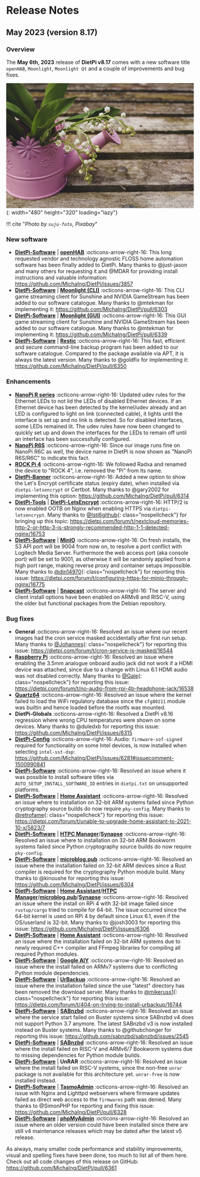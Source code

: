 # Release Notes

## May 2023 (version 8.17)

### Overview

The **May 6th, 2023** release of **DietPi v8.17** comes with a new software title `openHAB`, `Moonlight`, `Moonlight Qt` and a couple of improvements and bug fixes.

![Lilies of the valley](../assets/images/dietpi-release-v8_17.jpg){: width="480" height="320" loading="lazy"}

!!! cite "*Photo by `suju-foto`, Pixabay*"

### New software

- [**DietPi-Software**](../../dietpi_tools/software_installation/#dietpi-software) | [**openHAB**](../../software/social/#openhab) :octicons-arrow-right-16: This long requested vendor and technology agnostic FLOSS home automation software has been finally added to DietPi. Many thanks to @just-jason and many others for requesting it and @MDAR for providing install instructions and valuable information: <https://github.com/MichaIng/DietPi/issues/3857>
- [**DietPi-Software**](../../dietpi_tools/software_installation/#dietpi-software) | [**Moonlight (CLI)**](../../software/gaming/#moonlight-cli) :octicons-arrow-right-16: This CLI game streaming client for Sunshine and NVIDIA GameStream has been added to our software catalogue. Many thanks to @mtekman for implementing it: <https://github.com/MichaIng/DietPi/pull/6303>
- [**DietPi-Software**](../../dietpi_tools/software_installation/#dietpi-software) | [**Moonlight (GUI)**](../../software/gaming/#moonlight-gui) :octicons-arrow-right-16: This GUI game streaming client for Sunshine and NVIDIA GameStream has been added to our software catalogue. Many thanks to @mtekman for implementing it: <https://github.com/MichaIng/DietPi/pull/6339>
- [**DietPi-Software**](../../dietpi_tools/software_installation/#dietpi-software) | [**Restic**](../../software/cloud/#restic) :octicons-arrow-right-16: This fast, efficient and secure command-line backup program has been added to our software catalogue. Compared to the package available via APT, it is always the latest version. Many thanks to @goldfix for implementing it: <https://github.com/MichaIng/DietPi/pull/6350>

### Enhancements

- [**NanoPi R series**](../../hardware/#nanopi-series-friendlyelec) :octicons-arrow-right-16: Updated udev rules for the Ethernet LEDs to not lid the LEDs of disabled Ethernet devices. If an Ethernet device has been detected by the kernel/udev already and an LED is configured to light on link (connected cable), it lights until the interface is set up and no link is detected. So for disabled interfaces, some LEDs remained lit. The udev rules have now been changed to quickly set up and down the interfaces for the LEDs to remain off until an interface has been successfully configured.
- [**NanoPi R6S**](../../hardware/#nanopi-series-friendlyelec) :octicons-arrow-right-16: Since our image runs fine on NanoPi R6C as well, the device name in DietPi is now shown as "NanoPi R6S/R6C" to indicate this fact.
- [**ROCK Pi 4**](../../hardware/#radxa) :octicons-arrow-right-16: We followed Radxa and renamed the device to "ROCK 4", i.e. removed the "Pi" from its name.
- [**DietPi-Banner**](../../dietpi_tools/misc_tools/#dietpi-banner) :octicons-arrow-right-16: Added a new option to show the Let's Encrypt certificate status (expiry date), when installed via `dietpi-letsencrypt` or Certbot. Many thanks to @gary2002 for implementing this option: <https://github.com/MichaIng/DietPi/pull/6314>
- [**DietPi-Tools**](../../dietpi_tools/) | [**DietPi-LetsEncrypt**](../../dietpi_tools/software_installation/#dietpi-letsencrypt) :octicons-arrow-right-16: HTTP/2 is now enabled OOTB on Nginx when enabling HTTPS via `dietpi-letsencrypt`. Many thanks to [@Isti6github](https://dietpi.com/forum/u/Isti6github){: class="nospellcheck"} for bringing up this topic: <https://dietpi.com/forum/t/nextcloud-memories-http-2-or-http-3-is-strongly-recommended-http-1-1-detected-nginx/16753>
- [**DietPi-Software**](../../dietpi_tools/software_installation/#dietpi-software) | [**MinIO**](../../software/cloud/#minio) :octicons-arrow-right-16: On fresh installs, the S3 API port will be 9004 from now on, to resolve a port conflict with Logitech Media Server. Furthermore the web access port (aka console port) will be set to 9001, as otherwise it will be randomly applied from a high port range, making reverse proxy and container setups impossible. Many thanks to [@din14970](https://dietpi.com/forum/u/din14970){: class="nospellcheck"} for reporting this issue: <https://dietpi.com/forum/t/configuring-https-for-minio-through-nginx/16775>
- [**DietPi-Software**](../../dietpi_tools/software_installation/#dietpi-software) | [**Snapcast**](../../software/media/#snapcast-server) :octicons-arrow-right-16: The server and client install options have been enabled on ARMv8 and RISC-V, using the older but functional packages from the Debian repository.

### Bug fixes

- **General** :octicons-arrow-right-16: Resolved an issue where our recent images had the cron service masked accidentally after first run setup. Many thanks to [@Johannes](https://dietpi.com/forum/u/Johannes){: class="nospellcheck"} for reporting this issue: <https://dietpi.com/forum/t/cron-service-is-masked/16544>
- [**Raspberry Pi**](../../hardware/#raspberry-pi) :octicons-arrow-right-16: Resolved an issue where enabling the 3.5mm analogue onboard audio jack did not work if a HDMI device was attached, since due to a change with Linux 6.1 HDMI audio was not disabled correctly. Many thanks to [@Gale](https://dietpi.com/forum/u/Gale){: class="nospellcheck"} for reporting this issue: <https://dietpi.com/forum/t/no-audio-from-rpi-4b-headphone-jack/16538>
- [**Quartz64**](../../hardware/#pine64) :octicons-arrow-right-16: Resolved an issue where the kernel failed to load the WiFi regulatory database since the `cfg80211` module was builtin and hence loaded before the rootfs was mounted.
- **DietPi-Globals** :octicons-arrow-right-16: Resolved a DietPi v8.16 regression where wrong CPU temperatures were shown on some devices. Many thanks to @duledxb for reporting this issue: <https://github.com/MichaIng/DietPi/issues/6315>
- [**DietPi-Config**](../../dietpi_tools/system_configuration/#dietpi-config) :octicons-arrow-right-16: Audio: `firmware-sof-signed` required for functionality on some Intel devices, is now installed when selecting `intel-sst-dsp`: <https://github.com/MichaIng/DietPi/issues/6281#issuecomment-1500990841>
- [**DietPi-Software**](../../dietpi_tools/software_installation/#dietpi-software) :octicons-arrow-right-16: Resolved an issue where it was possible to install software titles via `AUTO_SETUP_INSTALL_SOFTWARE_ID` entries in `dietpi.txt` on unsupported platforms.
- [**DietPi-Software**](../../dietpi_tools/software_installation/#dietpi-software) | [**Home Assistant**](../../software/home_automation/#home-assistant) :octicons-arrow-right-16: Resolved an issue where to installation on 32-bit ARM systems failed since Python cryptography source builds do now require `pky-config`. Many thanks to [@retrofame](https://dietpi.com/forum/u/retrofame){: class="nospellcheck"} for reporting this issue: <https://dietpi.com/forum/t/unable-to-upgrade-home-assistant-to-2021-10-x/5823/7>
- [**DietPi-Software**](../../dietpi_tools/software_installation/#dietpi-software) | [**HTPC Manager**](../../software/bittorrent/#htpc-manager)/[**Synapse**](../../software/social/#synapse) :octicons-arrow-right-16: Resolved an issue where to installation on 32-bit ARM Bookworm systems failed since Python cryptography source builds do now require `pky-config`.
- [**DietPi-Software**](../../dietpi_tools/software_installation/#dietpi-software) | [**microblog.pub**](../../software/social/#microblogpub) :octicons-arrow-right-16: Resolved an issue where the installation failed on 32-bit ARM devices since a Rust compiler is required for the cryptography Python module build. Many thanks to @kinoushe for reporting this issue: <https://github.com/MichaIng/DietPi/issues/6304>
- [**DietPi-Software**](../../dietpi_tools/software_installation/#dietpi-software) | [**Home Assistant**](../../software/home_automation/#home-assistant)/[**HTPC Manager**](../../software/bittorrent/#htpc-manager)/[**microblog.pub**](../../software/social/#microblogpub)/[**Synapse**](../../software/social/#synapse) :octicons-arrow-right-16: Resolved an issue where the install on RPi 4 with 32-bit image failed since `rustup/cargo` tried to compile for 64-bit. The issue occurred since the 64-bit kernel is used on RPi 4 by default since Linux 6.1, even if the OS/userland is 32-bit. Many thanks to @josh3003 for reporting this issue: <https://github.com/MichaIng/DietPi/issues/6306>
- [**DietPi-Software**](../../dietpi_tools/software_installation/#dietpi-software) | [**Home Assistant**](../../software/home_automation/#home-assistant) :octicons-arrow-right-16: Resolved an issue where the installation failed on 32-bit ARM systems due to newly required C++ compiler and FFmpeg libraries for compiling all required Python modules.
- [**DietPi-Software**](../../dietpi_tools/software_installation/#dietpi-software) | [**Google AIY**](../../software/hardware_projects/#google-aiy) :octicons-arrow-right-16: Resolved an issue where the install failed on ARMv7 systems due to conflicting Python module dependencies.
- [**DietPi-Software**](../../dietpi_tools/software_installation/#dietpi-software) | [**UrBackup**](../../software/cloud/#urbackup) :octicons-arrow-right-16: Resolved an issue where the installation failed since the use "latest" directory has been removed the download server. Many thanks to [@mikeruss1](https://dietpi.com/forum/u/mikeruss1){: class="nospellcheck"} for reporting this issue: <https://dietpi.com/forum/t/404-on-trying-to-install-urbackup/16744>
- [**DietPi-Software**](../../dietpi_tools/software_installation/#dietpi-software) | [**SABnzbd**](../../software/bittorrent/#sabnzbd) :octicons-arrow-right-16: Resolved an issue where the service start failed on Buster systems since SABnzbd v4 does not support Python 3.7 anymore. The latest SABnzbd v3 is now installed instead on Buster systems. Many thanks to @githubchonger for reporting this issue: <https://github.com/sabnzbd/sabnzbd/issues/2545>
- [**DietPi-Software**](../../dietpi_tools/software_installation/#dietpi-software) | [**SABnzbd**](../../software/bittorrent/#sabnzbd) :octicons-arrow-right-16: Resolved an issue where the install failed on RISC-V and ARMv6/7 Bookworm systems due to missing dependencies for Python module builds.
- [**DietPi-Software**](../../dietpi_tools/software_installation/#dietpi-software) | **UnRAR** :octicons-arrow-right-16: Resolved an issue where the install failed on RISC-V systems, since the non-free `unrar` package is not available for this architecture yet. `unrar-free` is now installed instead.
- [**DietPi-Software**](../../dietpi_tools/software_installation/#dietpi-software) | [**TasmoAdmin**](../../software/home_automation/#tasmoadmin) :octicons-arrow-right-16: Resolved an issue with Nginx and Lighttpd webservers where firmware updates failed as direct web access to the `firmwares` path was denied. Many thanks to @SimonPHP for reporting and fixing this issue: <https://github.com/MichaIng/DietPi/pull/6328>
- [**DietPi-Software**](../../dietpi_tools/software_installation/#dietpi-software) | [**phpMyAdmin**](../../software/databases/#phpmyadmin) :octicons-arrow-right-16: Resolved an issue where an older version could have been installed since there are still v4 maintenance releases which may be dated after the latest v5 release.

As always, many smaller code performance and stability improvements, visual and spelling fixes have been done, too much to list all of them here. Check out all code changes of this release on GitHub: <https://github.com/MichaIng/DietPi/pull/6361>
